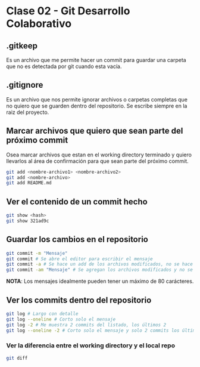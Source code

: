 # Clase 02 - Git Desarrollo Colaborativo

## .gitkeep 
Es un archivo que me permite hacer un commit para guardar una carpeta que no es detectada por git cuando esta vacía.

## .gitignore
Es un archivo que nos permite ignorar archivos o carpetas completas que no quiero que se guarden dentro del repositorio.
Se escribe siempre en la raiz del proyecto.

## Marcar archivos que quiero que sean parte del próximo commit
Osea marcar archivos que estan en el working directory terminado y quiero llevarlos al área de confirmación para que sean parte del próximo commit.

```sh 
git add <nombre-archivo1> <nombre-archivo2>
git add <nombre-archivo>
git add README.md
```

## Ver el contenido de un commit hecho

```sh
git show <hash>
git show 321ad9c
```

## Guardar los cambios en el repositorio 

```sh 
git commit -m "Mensaje"
git commit # Se abre el editor para escribir el mensaje
git commit -a # Se hace un add de los archivos modificados, no se hace un add de los archivos untracked y se abre el editor para escribir el mensaje
git commit -am "Mensaje" # Se agregan los archivos modificados y no se abre el editor para escribir el mensaje
```

**NOTA**: Los mensajes idealmente pueden tener un máximo de 80 carácteres.

## Ver los commits dentro del repositorio

```sh
git log # Largo con detalle
git log --oneline # Corto solo el mensaje
git log -2 # Me muestra 2 commits del listado, los últimos 2
git log --oneline -2 # Corto solo el mensaje y solo 2 commits los últimos
```

### Ver la diferencia entre el working directory y el local repo

```sh
git diff
```
